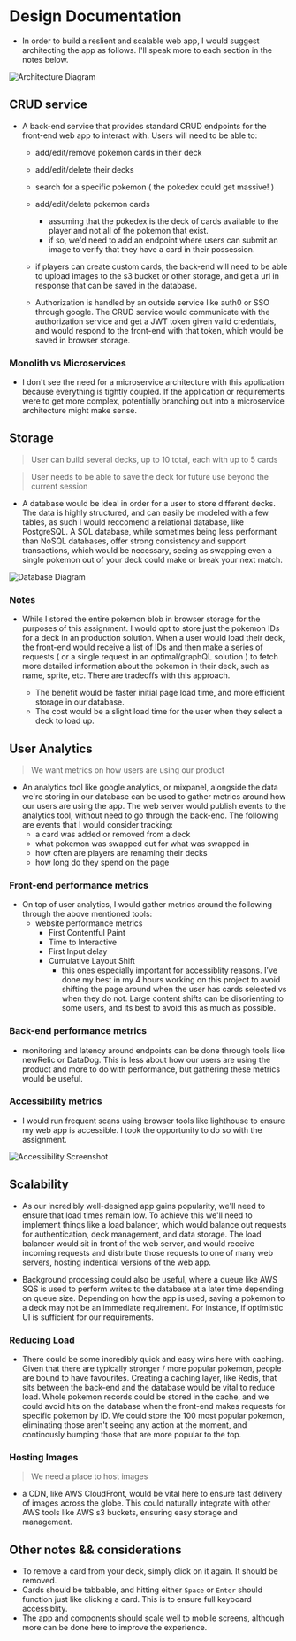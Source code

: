 # Design Documentation

- In order to build a reslient and scalable web app, I would suggest architecting the app as follows. I'll speak more to each section in the notes below.

![Architecture Diagram](./architecture-diagram.png)

## CRUD service

- A back-end service that provides standard CRUD endpoints for the front-end web app to interact with. Users will need to be able to:
   - add/edit/remove pokemon cards in their deck
   - add/edit/delete their decks
   - search for a specific pokemon ( the pokedex could get massive! )
   - add/edit/delete pokemon cards
      - assuming that the pokedex is the deck of cards available to the player and not all of the pokemon that exist.
      - if so, we'd need to add an endpoint where users can submit an image to verify that they have a card in their possession. 

   - if players can create custom cards, the back-end will need to be able to upload images to the s3 bucket or other storage, and get a url in response that can be saved in the database.

   - Authorization is handled by an outside service like auth0 or SSO through google. The CRUD service would communicate with the authorization service and get a JWT token given valid credentials, and would respond to the front-end with that token, which would be saved in browser storage. 

### Monolith vs Microservices

- I don't see the need for a microservice architecture with this application because everything is tightly coupled. If the application or requirements were to get more complex, potentially branching out into a microservice architecture might make sense.

## Storage

> User can build several decks, up to 10 total, each with up to 5 cards

> User needs to be able to save the deck for future use beyond the current session

- A database would be ideal in order for a user to store different decks. The data is highly structured, and can easily be modeled with a few tables, as such I would reccomend a relational database, like PostgreSQL. A SQL database, while sometimes being less performant than NoSQL databases, offer strong consistency and support transactions, which would be necessary, seeing as swapping even a single pokemon out of your deck could make or break your next match.

![Database Diagram](./database-diagram.png)

### Notes

- While I stored the entire pokemon blob in browser storage for the purposes of this assignment. I would opt to store just the pokemon IDs for a deck in an production solution. When a user would load their deck, the front-end would receive a list of IDs and then make a series of requests ( or a single request in an optimal/graphQL solution ) to fetch more detailed information about the pokemon in their deck, such as name, sprite, etc. There are tradeoffs with this approach. 

   - The benefit would be faster initial page load time, and more efficient storage in our database.
   - The cost would be a slight load time for the user when they select a deck to load up. 

## User Analytics

> We want metrics on how users are using our product

- An analytics tool like google analytics, or mixpanel, alongside the data we're storing in our database can be used to gather metrics around how our users are using the app. The web server would publish events to the analytics tool, without need to go through the back-end. The following are events that I would consider tracking:
   - a card was added or removed from a deck
   - what pokemon was swapped out for what was swapped in
   - how often are players are renaming their decks
   - how long do they spend on the page

### Front-end performance metrics
- On top of user analytics, I would gather metrics around the following through the above mentioned tools:
   - website performance metrics
      - First Contentful Paint
      - Time to Interactive
      - First Input delay
      - Cumulative Layout Shift
         - this ones especially important for accessiblity reasons. I've done my best in my 4 hours working on this project to avoid shifting the page around when the user has cards selected vs when they do not. Large content shifts can be disorienting to some users, and its best to avoid this as much as possible.

### Back-end performance metrics
   - monitoring and latency around endpoints can be done through tools like newRelic or DataDog. This is less about how our users are using the product and more to do with performance, but gathering these metrics would be useful.

### Accessibility metrics
- I would run frequent scans using browser tools like lighthouse to ensure my web app is accessible. I took the opportunity to do so with the assignment. 

![Accessibility Screenshot](./accessibility-screenshot.png)

## Scalability

- As our incredibly well-designed app gains popularity, we'll need to ensure that load times remain low. To achieve this we'll need to implement things like a load balancer, which would balance out requests for authentication, deck management, and data storage. The load balancer would sit in front of the web server, and would receive incoming requests and distribute those requests to one of many web servers, hosting indentical versions of the web app. 

- Background processing could also be useful, where a queue like AWS SQS is used to perform writes to the database at a later time depending on queue size. Depending on how the app is used, saving a pokemon to a deck may not be an immediate requirement. For instance, if optimistic UI is sufficient for our requirements.

### Reducing Load

- There could be some incredibly quick and easy wins here with caching. Given that there are typically stronger / more popular pokemon, people are bound to have favourites. Creating a caching layer, like Redis, that sits between the back-end and the database would be vital to reduce load. Whole pokemon records could be stored in the cache, and we could avoid hits on the database when the front-end makes requests for specific pokemon by ID. We could store the 100 most popular pokemon, eliminating those aren't seeing any action at the moment, and continously bumping those that are more popular to the top.

### Hosting Images

> We need a place to host images

- a CDN, like AWS CloudFront, would be vital here to ensure fast delivery of images across the globe. This could naturally integrate with other AWS tools like AWS s3 buckets, ensuring easy storage and management.


## Other notes && considerations

- To remove a card from your deck, simply click on it again. It should be removed.
- Cards should be tabbable, and hitting either `Space` or `Enter` should function just like clicking a card. This is to ensure full keyboard accessiblity. 
- The app and components should scale well to mobile screens, although more can be done here to improve the experience.
